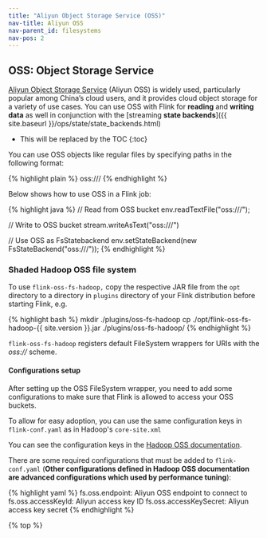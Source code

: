 ```yaml
---
title: "Aliyun Object Storage Service (OSS)"
nav-title: Aliyun OSS
nav-parent_id: filesystems
nav-pos: 2
---
```

<!--
Licensed to the Apache Software Foundation (ASF) under one
or more contributor license agreements.  See the NOTICE file
distributed with this work for additional information
regarding copyright ownership.  The ASF licenses this file
to you under the Apache License, Version 2.0 (the
"License"); you may not use this file except in compliance
with the License.  You may obtain a copy of the License at

  http://www.apache.org/licenses/LICENSE-2.0

Unless required by applicable law or agreed to in writing,
software distributed under the License is distributed on an
"AS IS" BASIS, WITHOUT WARRANTIES OR CONDITIONS OF ANY
KIND, either express or implied.  See the License for the
specific language governing permissions and limitations
under the License.
-->

## OSS: Object Storage Service

[Aliyun Object Storage Service](https://www.aliyun.com/product/oss) (Aliyun OSS) is widely used, particularly popular among China’s cloud users, and it provides cloud object storage for a variety of use cases.
You can use OSS with Flink for **reading** and **writing data** as well in conjunction with the [streaming **state backends**]({{ site.baseurl }}/ops/state/state_backends.html)

* This will be replaced by the TOC
{:toc}

You can use OSS objects like regular files by specifying paths in the following format:

{% highlight plain %}
oss://<your-bucket>/<object-name>
{% endhighlight %}

Below shows how to use OSS in a Flink job:

{% highlight java %}
// Read from OSS bucket
env.readTextFile("oss://<your-bucket>/<object-name>");

// Write to OSS bucket
stream.writeAsText("oss://<your-bucket>/<object-name>")

// Use OSS as FsStatebackend
env.setStateBackend(new FsStateBackend("oss://<your-bucket>/<object-name>"));
{% endhighlight %}

### Shaded Hadoop OSS file system

To use `flink-oss-fs-hadoop,` copy the respective JAR file from the `opt` directory to a directory in `plugins` directory of your Flink distribution before starting Flink, e.g.

{% highlight bash %}
mkdir ./plugins/oss-fs-hadoop
cp ./opt/flink-oss-fs-hadoop-{{ site.version }}.jar ./plugins/oss-fs-hadoop/
{% endhighlight %}

`flink-oss-fs-hadoop` registers default FileSystem wrappers for URIs with the *oss://* scheme.

#### Configurations setup

After setting up the OSS FileSystem wrapper, you need to add some configurations to make sure that Flink is allowed to access your OSS buckets.

To allow for easy adoption, you can use the same configuration keys in `flink-conf.yaml` as in Hadoop's `core-site.xml`

You can see the configuration keys in the [Hadoop OSS documentation](http://hadoop.apache.org/docs/current/hadoop-aliyun/tools/hadoop-aliyun/index.html).

There are some required configurations that must be added to `flink-conf.yaml` (**Other configurations defined in Hadoop OSS documentation are advanced configurations which used by performance tuning**):

{% highlight yaml %}
fs.oss.endpoint: Aliyun OSS endpoint to connect to
fs.oss.accessKeyId: Aliyun access key ID
fs.oss.accessKeySecret: Aliyun access key secret
{% endhighlight %}

{% top %}
